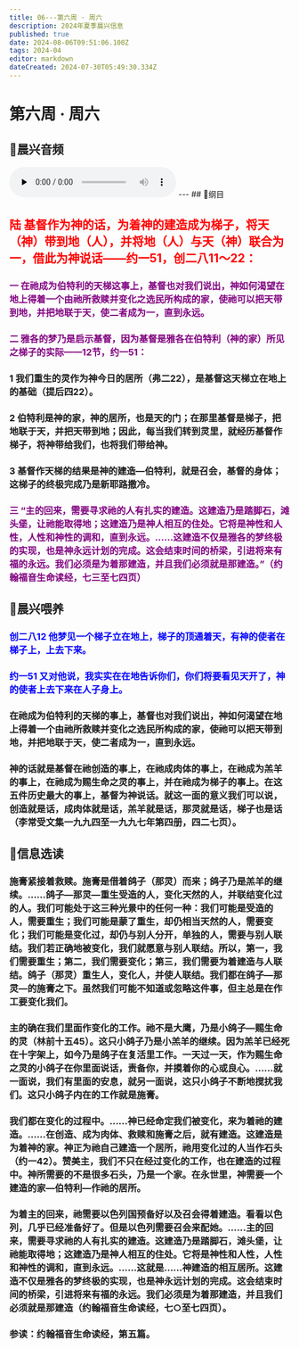 ```yaml
---
title: 06---第六周 · 周六
description: 2024年夏季晨兴信息
published: true
date: 2024-08-06T09:51:06.100Z
tags: 2024-04
editor: markdown
dateCreated: 2024-07-30T05:49:30.334Z
---
```


# 第六周 · 周六
## 🎵晨兴音频
<audio id="audio" controls="" preload="none">
      <source id="mp3" src="/2024-04/week6/week6day6.mp3">
</audio>
---
## 📖纲目

## <font color=red>**陆    基督作为神的话，为着神的建造成为梯子，将天（神）带到地（人），并将地（人）与天（神）联合为一，借此为神说话——约一51，创二八11～22：**</font>

### <font color=purple>一    在祂成为伯特利的天梯这事上，基督也对我们说出，神如何渴望在地上得着一个由祂所救赎并变化之选民所构成的家，使祂可以把天带到地，并把地联于天，使二者成为一，直到永远。</font>

### <font color=purple>二    雅各的梦乃是启示基督，因为基督是雅各在伯特利（神的家）所见之梯子的实际——12节，约一51：</font>

### 1    我们重生的灵作为神今日的居所（弗二22），是基督这天梯立在地上的基础（提后四22）。

### 2    伯特利是神的家，神的居所，也是天的门；在那里基督是梯子，把地联于天，并把天带到地；因此，每当我们转到灵里，就经历基督作梯子，将神带给我们，也将我们带给神。

### 3    基督作天梯的结果是神的建造—伯特利，就是召会，基督的身体；这梯子的终极完成乃是新耶路撒冷。

### <font color=purple>三    “主的回来，需要寻求祂的人有扎实的建造。这建造乃是踏脚石，滩头堡，让祂能取得地；这建造乃是神人相互的住处。它将是神性和人性，人性和神性的调和，直到永远。……这建造不仅是雅各的梦终极的实现，也是神永远计划的完成。这会结束时间的桥梁，引进将来有福的永远。我们必须是为着那建造，并且我们必须就是那建造。”（约翰福音生命读经，七三至七四页）</font>

## 📖晨兴喂养

### <font color=blue>创二八12    他梦见一个梯子立在地上，梯子的顶通着天，有神的使者在梯子上，上去下来。</font>

### <font color=blue>约一51    又对他说，我实实在在地告诉你们，你们将要看见天开了，神的使者上去下来在人子身上。</font>

### 在祂成为伯特利的天梯的事上，基督也对我们说出，神如何渴望在地上得着一个由祂所救赎并变化之选民所构成的家，使祂可以把天带到地，并把地联于天，使二者成为一，直到永远。

### 神的话就是基督在祂创造的事上，在祂成肉体的事上，在祂成为羔羊的事上，在祂成为赐生命之灵的事上，并在祂成为梯子的事上。在这五件历史最大的事上，基督为神说话。就这一面的意义我们可以说，创造就是话，成肉体就是话，羔羊就是话，那灵就是话，梯子也是话（李常受文集一九九四至一九九七年第四册，四二七页）。

## 📖信息选读

### 施膏紧接着救赎。施膏是借着鸽子（那灵）而来；鸽子乃是羔羊的继续。……鸽子—那灵—重生受造的人，变化天然的人，并联结变化过的人。我们可能处于这三种光景中的任何一种：我们可能是受造的人，需要重生；我们可能是蒙了重生，却仍相当天然的人，需要变化；我们可能是变化过，却仍与别人分开，单独的人，需要与别人联结。我们若正确地被变化，我们就愿意与别人联结。所以，第一，我们需要重生；第二，我们需要变化；第三，我们需要为着建造与人联结。鸽子（那灵）重生人，变化人，并使人联结。我们都在鸽子—那灵—的施膏之下。虽然我们可能不知道或忽略这件事，但主总是在作工要变化我们。

### 主的确在我们里面作变化的工作。祂不是大鹰，乃是小鸽子—赐生命的灵（林前十五45）。这只小鸽子乃是小羔羊的继续。因为羔羊已经死在十字架上，如今乃是鸽子在复活里工作。一天过一天，作为赐生命之灵的小鸽子在你里面说话，责备你，并摸着你的心或良心。……就一面说，我们有里面的安息，就另一面说，这只小鸽子不断地搅扰我们。这只小鸽子内在的工作就是施膏。

### 我们都在变化的过程中。……神已经命定我们被变化，来为着祂的建造。……在创造、成为肉体、救赎和施膏之后，就有建造。这建造是为着神的家。神正为祂自己建造一个居所，祂用变化过的人当作石头（约一42）。赞美主，我们不只在经过变化的工作，也在建造的过程中。神所需要的不是很多石头，乃是一个家。在永世里，神需要一个建造的家—伯特利—作祂的居所。

### 为着主的回来，祂需要以色列国预备好以及召会得着建造。看看以色列，几乎已经准备好了。但是以色列需要召会来配她。……主的回来，需要寻求祂的人有扎实的建造。这建造乃是踏脚石，滩头堡，让祂能取得地；这建造乃是神人相互的住处。它将是神性和人性，人性和神性的调和，直到永远。……这就是……神建造的相互居所。这建造不仅是雅各的梦终极的实现，也是神永远计划的完成。这会结束时间的桥梁，引进将来有福的永远。我们必须是为着那建造，并且我们必须就是那建造（约翰福音生命读经，七○至七四页）。

### 参读：约翰福音生命读经，第五篇。
<!-- Google tag (gtag.js) -->
<script async src="https://www.googletagmanager.com/gtag/js?id=G-1P8709Z16T"></script>
<script>
  window.dataLayer = window.dataLayer || [];
  function gtag(){dataLayer.push(arguments);}
  gtag('js', new Date());

  gtag('config', 'G-1P8709Z16T');
</script>